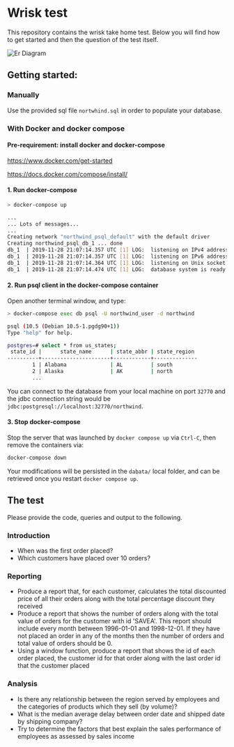 # Wrisk test

This repository contains the wrisk take home test. Below you will find how to get 
started and then the question of the test itself.

![Er Diagram](ER.png)

## Getting started:

### Manually

Use the provided sql file `nortwhind.sql` in order to populate your database.

### With Docker and docker compose

#### Pre-requirement: install docker and docker-compose

 https://www.docker.com/get-started

 https://docs.docker.com/compose/install/


#### 1. Run docker-compose

```bash
> docker-compose up

...
... Lots of messages...
...
Creating network "northwind_psql_default" with the default driver
Creating northwind_psql_db_1 ... done
db_1  | 2019-11-28 21:07:14.357 UTC [1] LOG:  listening on IPv4 address "0.0.0.0", port 5432
db_1  | 2019-11-28 21:07:14.357 UTC [1] LOG:  listening on IPv6 address "::", port 5432
db_1  | 2019-11-28 21:07:14.364 UTC [1] LOG:  listening on Unix socket "/var/run/postgresql/.s.PGSQL.5432"
db_1  | 2019-11-28 21:07:14.474 UTC [1] LOG:  database system is ready to accept connections
```

#### 2. Run psql client in the docker-compose container

Open another terminal window, and type:

````bash
> docker-compose exec db psql -U northwind_user -d northwind

psql (10.5 (Debian 10.5-1.pgdg90+1))
Type "help" for help.

postgres=# select * from us_states;
 state_id |      state_name      | state_abbr | state_region
----------+----------------------+------------+--------------
        1 | Alabama              | AL         | south
        2 | Alaska               | AK         | north
        ...
````

You can connect to the database from your local machine on port `32770` and the jdbc connection 
string would be `jdbc:postgresql://localhost:32770/northwind`.

#### 3. Stop docker-compose

Stop the server that was launched by `docker compose up` via `Ctrl-C`, then remove the containers via:

```bash
docker-compose down
```

Your modifications will be persisted in the `dabata/` local folder, and can be retrieved
once you restart `docker compose up`.

## The test

Please provide the code, queries and output to the following.

### Introduction

* When was the first order placed?
* Which customers have placed over 10 orders?

### Reporting

* Produce a report that, for each customer, calculates the total discounted price of all their 
orders along with the total percentage discount they received
* Produce a report that shows the number of orders along with the total value of orders for the customer
with id 'SAVEA'. This report should include every month between 1996-01-01 and 1998-12-01.
If they have not placed an order in any of the months then the number of orders and total value of orders should be 0.
* Using a window function, produce a report that shows the id of each order placed, 
the customer id for that order along with the last order id that the customer placed

### Analysis

* Is there any relationship between the region served by
employees and the categories of products which they sell (by volume)?
* What is the median average delay between order date and shipped date by shipping company?
* Try to determine the factors that best explain the sales performance of employees as assessed by sales income

